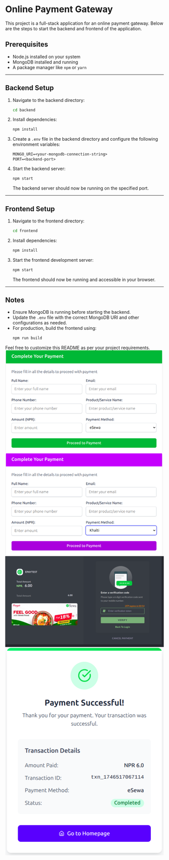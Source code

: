 # Online Payment Gateway

This project is a full-stack application for an online payment gateway. Below are the steps to start the backend and frontend of the application.

## Prerequisites

- Node.js installed on your system
- MongoDB installed and running
- A package manager like `npm` or `yarn`

---

## Backend Setup

1. Navigate to the backend directory:

   ```bash
   cd backend
   ```

2. Install dependencies:

   ```bash
   npm install
   ```

3. Create a `.env` file in the backend directory and configure the following environment variables:

   ```env
   MONGO_URI=<your-mongodb-connection-string>
   PORT=<backend-port>
   ```

4. Start the backend server:

   ```bash
   npm start
   ```

   The backend server should now be running on the specified port.

---

## Frontend Setup

1. Navigate to the frontend directory:

   ```bash
   cd frontend
   ```

2. Install dependencies:

   ```bash
   npm install
   ```

3. Start the frontend development server:

   ```bash
   npm start
   ```

   The frontend should now be running and accessible in your browser.

---

## Notes

- Ensure MongoDB is running before starting the backend.
- Update the `.env` file with the correct MongoDB URI and other configurations as needed.
- For production, build the frontend using:
  ```bash
  npm run build
  ```

Feel free to customize this README as per your project requirements.
![alt text](image.png)
![alt text](image-1.png)
![alt text](image-3.png)
![alt text](image-4.png)
